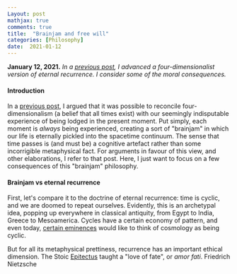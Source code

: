 ```yaml
---
Layout: post
mathjax: true
comments: true
title:  "Brainjam and free will"
categories: [Philosophy]
date:  2021-01-12
---
```


**January 12, 2021.** *In a
  [previous post](https://hapax.github.io/philosophy/physics/psychology-time/),
  I advanced a four-dimensionalist version of eternal recurrence. I
  consider some of the moral consequences.*

#### Introduction

In a
[previous post](https://hapax.github.io/philosophy/physics/psychology-time/),
I argued that it was possible to reconcile four-dimensionalism (a
belief that all times exist) with our seemingly indisputable
experience of being lodged in the present moment.
Put simply, each moment is *always* being experienced, creating a sort
of "brainjam" in which our life is eternally pickled into the
spacetime continuum.
The sense that time passes is (and must be) a cognitive artefact rather than
some incorrigible metaphysical fact.
For arguments in favour of this view, and other elaborations, I refer
to that post.
Here, I just want to focus on a few consequences of this "brainjam"
philosophy.

#### Brainjam vs eternal recurrence

First, let's compare it to the doctrine of eternal recurrence: time is
cyclic, and we are doomed to repeat ourselves.
Evidently, this is an archetypal idea, popping up everywhere in
classical antiquity, from Egypt to India, Greece to Mesoamerica.
Cycles have a certain economy of pattern, and even today,
[certain eminences](https://en.wikipedia.org/wiki/Cycles_of_Time)
would like to think of cosmology as being cyclic.

But for all its metaphysical prettiness, recurrence has an important
ethical dimension.
The Stoic [Epitectus](https://en.wikipedia.org/wiki/Epictetus) taught
a "love of fate", or *amor fati*.
Friedrich Nietzsche 
